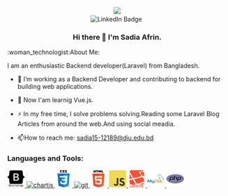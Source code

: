 <div id="header" align="center">
  <img src="https://media.giphy.com/media/M9gbBd9nbDrOTu1Mqx/giphy.gif" width="100"/>
</div>
<div id="badges >
  <a href="https://www.linkedin.com/in/sadia-afrin189/" align="center">
    <img src="[![Linkedin Badge](https://img.shields.io/badge/-kakbar-blue?style=flat&logo=Linkedin&logoColor=white)]([your-linkedin-url](https://www.linkedin.com/in/sadia-afrin189/))" alt="LinkedIn Badge"/> </a>
  <a href="your-youtube-URL" align="center">
    <img height="28px" src="https://komarev.com/ghpvc/?username=ZSadiaAfrin&style=flat-square&color=blue" alt=""/>  </a>
</div>
<h3 align="center">
 Hi there 👋 I'm Sadia Afrin.
</h3>
<div class="mt-3">
  :woman_technologist:About Me:
<p> I am an enthusiastic Backend developer(Laravel) from Bangladesh.</p>
 
  - :telescope: I’m working as a  Backend Developer and contributing to backend for building web applications.

  - :seedling: Now I'am learnig Vue.js.

  - :zap: In my free time, I solve problems solving.Reading some Laravel Blog Articles from around the web.And using social meadia.

  - :mailbox:How to reach me: sadia15-12189@diu.edu.bd
</div> 
<h3 align="left">Languages and Tools:</h3>
<p align="left">
   <a href="https://getbootstrap.com" target="_blank" rel="noreferrer"> <img src="https://raw.githubusercontent.com/devicons/devicon/master/icons/bootstrap/bootstrap-plain-wordmark.svg"     alt="bootstrap" width="40" height="40"/> </a>
    <a href="https://www.chartjs.org" target="_blank" rel="noreferrer"> <img src="https://www.chartjs.org/media/logo-title.svg" alt="chartjs" width="40" height="40"/> </a>
    <a href="https://www.w3schools.com/css/" target="_blank" rel="noreferrer"> <img src="https://raw.githubusercontent.com/devicons/devicon/master/icons/css3/css3-original-wordmark.svg"     alt="css3" width="40" height="40"/> </a>
    <a href="https://git-scm.com/" target="_blank" rel="noreferrer"> <img src="https://www.vectorlogo.zone/logos/git-scm/git-scm-icon.svg" alt="git" width="40" height="40"/> </a>
    <a href="https://www.w3.org/html/" target="_blank" rel="noreferrer"> <img src="https://raw.githubusercontent.com/devicons/devicon/master/icons/html5/html5-original-wordmark.svg"         alt="html5" width="40" height="40"/> </a>
   <a href="https://developer.mozilla.org/en-US/docs/Web/JavaScript" target="_blank" rel="noreferrer"><img                       src="https://raw.githubusercontent.com/devicons/devicon/master/icons/javascript/javascript-original.svg" alt="javascript" width="40" height="40"/> </a>                                       
      <a href="https://laravel.com/" target="_blank" rel="noreferrer"> <img src="https://raw.githubusercontent.com/devicons/devicon/master/icons/laravel/laravel-plain-wordmark.svg"             alt="laravel" width="40" height="40"/> </a>
      <a href="https://www.mysql.com/" target="_blank" rel="noreferrer"> <img src="https://raw.githubusercontent.com/devicons/devicon/master/icons/mysql/mysql-original-wordmark.svg"           alt="mysql" width="40" height="40"/> </a>
      <a href="https://www.mysql.com/" target="_blank" rel="noreferrer"> <img src="https://raw.githubusercontent.com/devicons/devicon/master/icons/php/php-original.svg" alt="php"               width="40" height="40"/> </a>
  </p>




